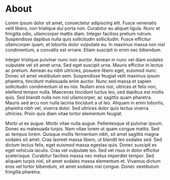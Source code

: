 # About

Lorem ipsum dolor sit amet, consectetur adipiscing elit. Fusce venenatis velit libero, non tristique dui porta non. Curabitur eu aliquet ligula. Nunc et fringilla odio, ullamcorper mattis diam. Integer facilisis pretium rutrum. Suspendisse dapibus nulla quis sollicitudin sollicitudin. Fusce efficitur ullamcorper quam, et lobortis dolor vulputate eu. In maximus massa non nisl condimentum, a convallis est ornare. Etiam suscipit in enim nec bibendum.

Integer tristique pulvinar nunc non auctor. Aenean in nunc vel diam sodales vulputate vel sit amet urna. Sed eget suscipit urna. Mauris efficitur in lectus ac pretium. Aenean eu nibh ultricies, posuere libero eget, euismod nunc. Donec sit amet vestibulum sem. Suspendisse feugiat velit maximus ipsum pharetra, tincidunt malesuada enim auctor. Nunc sed massa et sapien sollicitudin condimentum id eu nisi. Nullam eros nisi, ultrices et felis non, eleifend tempor nulla. Maecenas tincidunt luctus leo, sed dapibus est mollis quis. Sed blandit nulla non nisl ullamcorper, ac sagittis quam pharetra. Mauris sed arcu non nulla lacinia tincidunt a ut leo. Aliquam in enim lobortis, pharetra nibh vel, viverra dolor. Sed ultrices dolor quis lectus viverra ultricies. Proin quis diam vitae tortor elementum feugiat.

Morbi ut ex augue. Morbi vitae nulla augue. Pellentesque id pulvinar ipsum. Donec eu malesuada turpis. Nam vitae lorem ut quam congue mattis. Sed ac tempus lorem. Quisque mollis fermentum nibh, sit amet sagittis magna sodales sit amet. Cras laoreet massa libero, ut blandit leo sodales sed. Sed dictum lectus felis, eget euismod massa egestas quis. Donec suscipit ex eget vehicula iaculis. Cras vel vulputate leo. Sed vel risus in dolor efficitur scelerisque. Curabitur facilisis massa nec metus imperdiet tempor. Sed aliquam turpis nisl, sit amet sodales massa elementum et. Vivamus dictum eros vel tortor bibendum, sit amet sodales nisl congue. Donec vestibulum fringilla pharetra.
